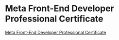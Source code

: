 # Meta Front-End Developer Professional Certificate

[Meta Front-End Developer Professional Certificate](https://www.coursera.org/professional-certificates/meta-front-end-developer)
